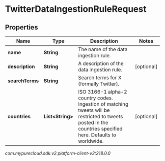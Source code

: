 # TwitterDataIngestionRuleRequest


## Properties

| Name | Type | Description | Notes |
| ------------ | ------------- | ------------- | ------------- |
| **name** | **String** | The name of the data ingestion rule. |  |
| **description** | **String** | A description of the data ingestion rule. |  [optional] |
| **searchTerms** | **String** | Search terms for X (formally Twitter). |  |
| **countries** | **List&lt;String&gt;** | ISO 3166-1 alpha-2 country codes. Ingestion of matching tweets will be restricted to tweets posted in the countries specified here. Defaults to worldwide. |  [optional] |




_com.mypurecloud.sdk.v2:platform-client-v2:218.0.0_
